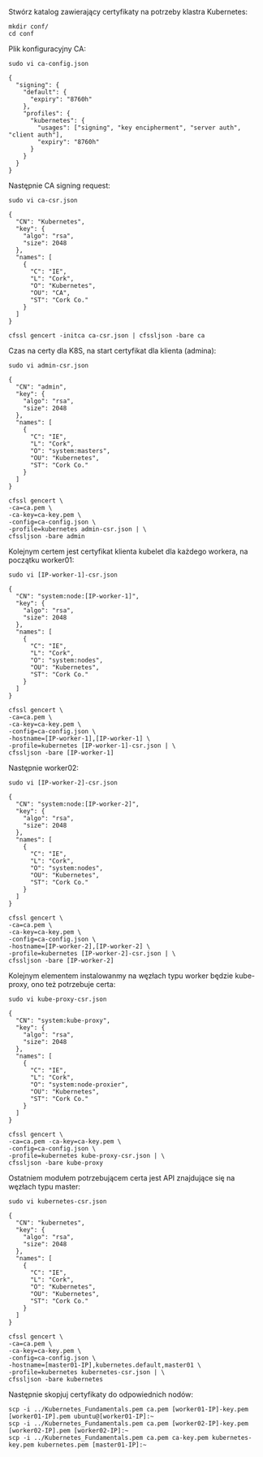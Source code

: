 Stwórz katalog zawierający certyfikaty na potrzeby klastra Kubernetes:
```
mkdir conf/
cd conf
```
Plik konfiguracyjny CA:
```
sudo vi ca-config.json

{
  "signing": {
    "default": {
      "expiry": "8760h"
    },
    "profiles": {
      "kubernetes": {
        "usages": ["signing", "key encipherment", "server auth", "client auth"],
        "expiry": "8760h"
      }
    }
  }
}
```
Następnie CA signing request:
```
sudo vi ca-csr.json

{
  "CN": "Kubernetes",
  "key": {
    "algo": "rsa",
    "size": 2048
  },
  "names": [
    {
      "C": "IE",
      "L": "Cork",
      "O": "Kubernetes",
      "OU": "CA",
      "ST": "Cork Co."
    }
  ]
}

cfssl gencert -initca ca-csr.json | cfssljson -bare ca
```
Czas na certy dla K8S, na start certyfikat dla klienta (admina):
```
sudo vi admin-csr.json

{
  "CN": "admin",
  "key": {
    "algo": "rsa",
    "size": 2048
  },
  "names": [
    {
      "C": "IE",
      "L": "Cork",
      "O": "system:masters",
      "OU": "Kubernetes",
      "ST": "Cork Co."
    }
  ]
}

cfssl gencert \
-ca=ca.pem \
-ca-key=ca-key.pem \
-config=ca-config.json \
-profile=kubernetes admin-csr.json | \
cfssljson -bare admin
```
Kolejnym certem jest certyfikat klienta kubelet dla każdego workera, na początku worker01:
```
sudo vi [IP-worker-1]-csr.json

{
  "CN": "system:node:[IP-worker-1]",
  "key": {
    "algo": "rsa",
    "size": 2048
  },
  "names": [
    {
      "C": "IE",
      "L": "Cork",
      "O": "system:nodes",
      "OU": "Kubernetes",
      "ST": "Cork Co."
    }
  ]
}

cfssl gencert \
-ca=ca.pem \
-ca-key=ca-key.pem \
-config=ca-config.json \
-hostname=[IP-worker-1],[IP-worker-1] \
-profile=kubernetes [IP-worker-1]-csr.json | \
cfssljson -bare [IP-worker-1]
```
Następnie worker02:
```
sudo vi [IP-worker-2]-csr.json

{
  "CN": "system:node:[IP-worker-2]",
  "key": {
    "algo": "rsa",
    "size": 2048
  },
  "names": [
    {
      "C": "IE",
      "L": "Cork",
      "O": "system:nodes",
      "OU": "Kubernetes",
      "ST": "Cork Co."
    }
  ]
}

cfssl gencert \
-ca=ca.pem \
-ca-key=ca-key.pem \
-config=ca-config.json \
-hostname=[IP-worker-2],[IP-worker-2] \
-profile=kubernetes [IP-worker-2]-csr.json | \
cfssljson -bare [IP-worker-2]
```
Kolejnym elementem instalowanmy na węzłach typu worker będzie kube-proxy, ono też potrzebuje certa:
```
sudo vi kube-proxy-csr.json

{
  "CN": "system:kube-proxy",
  "key": {
    "algo": "rsa",
    "size": 2048
  },
  "names": [
    {
      "C": "IE",
      "L": "Cork",
      "O": "system:node-proxier",
      "OU": "Kubernetes",
      "ST": "Cork Co."
    }
  ]
}

cfssl gencert \
-ca=ca.pem -ca-key=ca-key.pem \
-config=ca-config.json \
-profile=kubernetes kube-proxy-csr.json | \
cfssljson -bare kube-proxy
```
Ostatniem modułem potrzebującem certa jest API znajdujące się na węzłach typu master:
```
sudo vi kubernetes-csr.json

{
  "CN": "kubernetes",
  "key": {
    "algo": "rsa",
    "size": 2048
  },
  "names": [
    {
      "C": "IE",
      "L": "Cork",
      "O": "Kubernetes",
      "OU": "Kubernetes",
      "ST": "Cork Co."
    }
  ]
}

cfssl gencert \
-ca=ca.pem \
-ca-key=ca-key.pem \
-config=ca-config.json \
-hostname=[master01-IP],kubernetes.default,master01 \
-profile=kubernetes kubernetes-csr.json | \
cfssljson -bare kubernetes
```
Następnie skopjuj certyfikaty do odpowiednich nodów:
```
scp -i ../Kubernetes_Fundamentals.pem ca.pem [worker01-IP]-key.pem [worker01-IP].pem ubuntu@[worker01-IP]:~
scp -i ../Kubernetes_Fundamentals.pem ca.pem [worker02-IP]-key.pem [worker02-IP].pem [worker02-IP]:~
scp -i ../Kubernetes_Fundamentals.pem ca.pem ca-key.pem kubernetes-key.pem kubernetes.pem [master01-IP]:~
```
